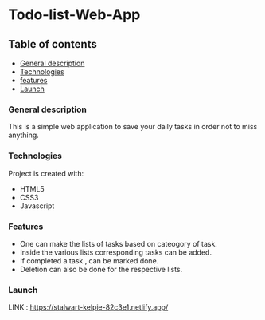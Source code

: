 # Todo-list-Web-App
## Table of contents
* [General description](#general-description)
* [Technologies](#technologies)
* [features](#features)
* [Launch](#launch)

### General description
This is a simple web application to save your daily tasks in order not to miss anything.

### Technologies
Project is created with:
* HTML5
* CSS3
* Javascript

### Features
* One can make the lists of tasks based on cateogory of task.
* Inside the various lists corresponding tasks can be added.
* If completed a task , can be marked done.
* Deletion can also be done for the respective lists.

### Launch 
LINK :  https://stalwart-kelpie-82c3e1.netlify.app/
